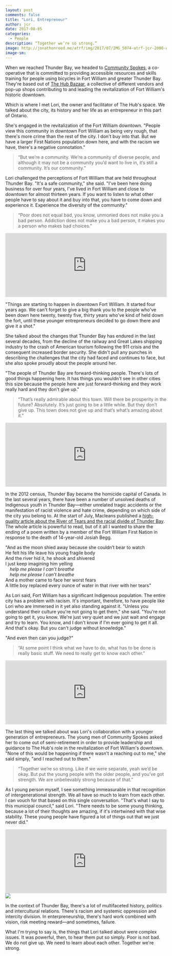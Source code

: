 ```yaml
---
layout: post
comments: false
title: "Lori, Entrepreneur"
author: jcr
date: 2017-08-05
categories:
  - People
description: “Together we’re so strong.”
image: http://jonathonreed.me/atrf/img/2017/07/IMG_5074-atrf-jcr-2000-web.jpg
image-sm:
--- 
```


When we reached Thunder Bay, we headed to <a href="http://www.communityspokes.com" target="blank">Community Spokes</a>, a co-operative that is committed to providing accessible resources and skills training for people using bicycles in Fort William and greater Thunder Bay. They're based out of <a href="https://www.facebook.com/hubfw/?ref=br_rs" target="blank">The Hub Bazaar</a>, a collective of different vendors and pop-up shops contributing to and leading the revitalization of Fort William's historic downtown.

Which is where I met Lori, the owner and facilitator of The Hub's space. We talked about the city, its history and her life as an entrepreneur in this part of Ontario. 

She's engaged in the revitalization of the Fort William downtown. "People view this community in downtown Fort William as being very rough, that there's more crime than the rest of the city. I don't buy into that. But we have a larger First Nations population down here, and with the racism we have, there's a negative connotation."

<blockquote>&ldquo;But we&rsquo;re a community. We&rsquo;re a community of diverse people, and although it may not be a community you&rsquo;d want to live in, it&rsquo;s still a community. It&rsquo;s our community.&rdquo;</blockquote>

Lori challenged the perceptions of Fort William that are held throughout Thunder Bay. "It's a safe community," she said. "I've been here doing business for over four years, I've lived in Fort William and close to downtown for almost thirteen years. If you want to listen to what other people have to say about it and buy into that, you have to come down and experience it. Experience the diversity of the community."

<blockquote>&ldquo;Poor does not equal bad, you know, unmonied does not make you a bad person. Addiction does not make you a bad person, it makes you a person who makes bad choices.&rdquo;</blockquote>

<iframe width="100%" height="200" scrolling="no" frameborder="no" src="https://w.soundcloud.com/player/?url=https%3A//api.soundcloud.com/tracks/354101228&amp;color=%23ff5500&amp;auto_play=false&amp;hide_related=false&amp;show_comments=true&amp;show_user=true&amp;show_reposts=false&amp;show_teaser=true&amp;visual=true"></iframe>

"Things are starting to happen in downtown Fort William. It started four years ago. We can't forget to give a big thank you to the people who've been down here twenty, twenty five, thirty years who've kind of held down the fort, until these younger entrepreneurs decided to go down there and give it a shot."

She talked about the changes that Thunder Bay has endured in the last several decades, from the decline of the railway and Great Lakes shipping industry to the crash of American tourism following the 911 crisis and the consequent increased border security. She didn't pull any punches in describing the challenges that the city had faced and continues to face, but she also spoke proudly about the people around her.

"The people of Thunder Bay are forward-thinking people. There's lots of good things happening here. It has things you wouldn't see in other cities this size because the people here are just forward-thinking and they work really hard and they don't give up."

<blockquote>&ldquo;That&rsquo;s really admirable about this town. Will there be prosperity in the future? Absolutely. It&rsquo;s just going to be a little while. But they don&rsquo;t give up. This town does not give up and that&rsquo;s what&rsquo;s amazing about it.&rdquo;</blockquote>

<iframe width="100%" height="200" scrolling="no" frameborder="no" src="https://w.soundcloud.com/player/?url=https%3A//api.soundcloud.com/tracks/354101225&amp;color=%23ff5500&amp;auto_play=false&amp;hide_related=false&amp;show_comments=true&amp;show_user=true&amp;show_reposts=false&amp;show_teaser=true&amp;visual=true"></iframe>

In the 2012 census, Thunder Bay became the homicide capital of Canada. In the last several years, there have been a number of unsolved deaths of Indigenous youth in Thunder Bay—either unrelated tragic accidents or the manifestation of racist violence and hate crime, depending on which side of the city you belong to. At the start of July, Macleans published a <a href="http://www.macleans.ca/river-of-tears/" target="blank">high-quality article about the River of Tears and the racial divide of Thunder Bay</a>. The whole article is powerful to read, but of it all I wanted to share the ending of a poem written by a member of the Fort William First Nation in response to the death of 14-year-old Josiah Begg.

"And as the moon shied away because she couldn’t bear to watch<br>
He felt his life leave his young fragile body<br>
And the river hid it, he shook and shivered<br>
I just keep imagining him yelling<br>
 <i>help me please I can’t breathe<br>
 help me please I can’t breathe<br></i>
And a mother came to face her worst fears<br>
A little boy replaced every ounce of water in that river with her tears"

As Lori said, Fort William has a significant Indigenous population. The entire city has a problem with racism. It's important, therefore, to have people like Lori who are immersed in it yet also standing against it. "Unless you understand their culture you're not going to get them," she said. "You're not going to get it, you know. We're just very quiet and we just wait and engage and try to learn. You know, and I don't know if I'm ever going to get it all. And that's okay. But you can't judge without knowledge."

"And even then can you judge?"

<blockquote>&ldquo;At some point I think what we have to do, what has to be done is really basic stuff. We need to really get to know each other.&rdquo;</blockquote>

<iframe width="100%" height="200" scrolling="no" frameborder="no" src="https://w.soundcloud.com/player/?url=https%3A//api.soundcloud.com/tracks/354101210&amp;color=%23ff5500&amp;auto_play=false&amp;hide_related=false&amp;show_comments=true&amp;show_user=true&amp;show_reposts=false&amp;show_teaser=true&amp;visual=true"></iframe>

The last thing we talked about was Lori's collaboration with a younger generation of entrepreneurs. The young men of Community Spokes asked her to come out of semi-retirement in order to provide leadership and guidance to The Hub's role in the revitalization of Fort William's downtown. "None of this would be happening if there wasn't a reaching out to me," she said simply, "and I reached out to them."

<blockquote>&ldquo;Together we&rsquo;re so strong. Like if we were separate, yeah we&rsquo;d be okay. But put the young people with the older people, and you&rsquo;ve got strength. We are unbelievably strong because of that.&rdquo;</blockquote>

As I young person myself, I see something immeasurable in that recognition of intergenerational strength. We all have so much to learn from each other. I can vouch for that based on this single conversation. "That's what I say to this municipal council," said Lori. "There needs to be some young thinking, because a lot of their thoughts are amazing, if it's intertwined with that wise stability. These young people have figured a lot of things out that we just never did."

<iframe width="100%" height="200" scrolling="no" frameborder="no" src="https://w.soundcloud.com/player/?url=https%3A//api.soundcloud.com/tracks/354101195&amp;color=%23ff5500&amp;auto_play=false&amp;hide_related=false&amp;show_comments=true&amp;show_user=true&amp;show_reposts=false&amp;show_teaser=true&amp;visual=true"></iframe>

<img src="http://jonathonreed.me/atrf/img/2017/07/IMG_5077-atrf-jcr-2000-web.jpg">

In the context of Thunder Bay, there's a lot of multifaceted history, politics and intercultural relations. There's racism and systemic oppression and intercity division. In enterpreneurship, there's hard work combined with vision, risk meeting reward—and sometimes, failure.

What I'm trying to say is, the things that Lori talked about were complex issues. It was powerful, then, to hear them put so simply. Poor is not bad. We do not give up. We need to learn about each other. Together we're strong.